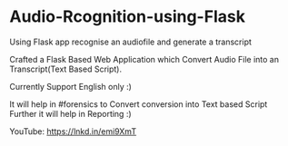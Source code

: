 # Audio-Rcognition-using-Flask
Using Flask app recognise an audiofile and generate a transcript

Crafted a Flask Based Web Application which Convert Audio File into an Transcript(Text Based Script).

Currently Support English only :)


It will help in #forensics to Convert conversion into Text based Script Further it will help in Reporting :)


YouTube: https://lnkd.in/emi9XmT

